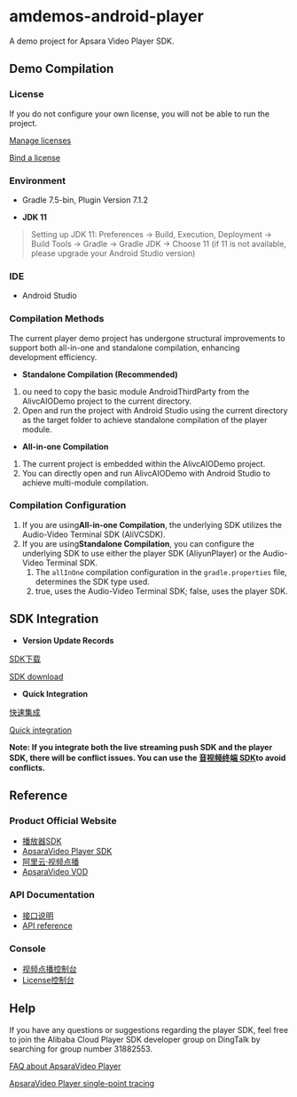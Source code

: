 # amdemos-android-player

A demo project for Apsara Video Player SDK.

## **Demo Compilation**

### **License**

If you do not configure your own license, you will not be able to run the project.

[Manage licenses](https://www.alibabacloud.com/help/en/vod/developer-reference/license-authorization-and-management)

[Bind a license](https://www.alibabacloud.com/help/en/vod/developer-reference/access-to-license)

### **Environment**

* Gradle 7.5-bin, Plugin Version 7.1.2

* **JDK 11**

> Setting up JDK 11: Preferences -> Build, Execution, Deployment -> Build Tools -> Gradle -> Gradle JDK -> Choose 11 (if 11 is not available, please upgrade your Android Studio version)

### **IDE**

* Android Studio

### **Compilation Methods**

The current player demo project has undergone structural improvements to support both all-in-one and standalone compilation, enhancing development efficiency.

- **Standalone Compilation (Recommended)**

1. ou need to copy the basic module AndroidThirdParty from the AlivcAIODemo project to the current directory.
2. Open and run the project with Android Studio using the current directory as the target folder to achieve standalone compilation of the player module.

- **All-in-one Compilation**

1. The current project is embedded within the AlivcAIODemo project.
2. You can directly open and run AlivcAIODemo with Android Studio to achieve multi-module compilation.

### **Compilation Configuration**

1. If you are using**All-in-one Compilation**, the underlying SDK utilizes the Audio-Video Terminal SDK (AliVCSDK).
2. If you are using**Standalone Compilation**, you can configure the underlying SDK to use either the player SDK (AliyunPlayer) or the Audio-Video Terminal SDK.
   1. The `allInOne` compilation configuration in the `gradle.properties` file, determines the SDK type used.
   2. true, uses the Audio-Video Terminal SDK; false, uses the player SDK.

## **SDK Integration**

* **Version Update Records**

[SDK下载](https://help.aliyun.com/zh/vod/developer-reference/sdk-download)

[SDK download](https://www.alibabacloud.com/help/en/vod/developer-reference/sdk-download)

* **Quick Integration**

[快速集成](https://help.aliyun.com/zh/vod/developer-reference/quick-integration-1)

[Quick integration](https://www.alibabacloud.com/help/en/vod/developer-reference/quick-integration-1)

**Note: If you integrate both the live streaming push SDK and the player SDK, there will be conflict issues. You can use the [音视频终端 SDK](https://help.aliyun.com/document_detail/2391304.html)to avoid conflicts.**

## **Reference**

### **Product Official Website**

* [播放器SDK](https://help.aliyun.com/zh/vod/developer-reference/apsaravideo-player-sdk/)
* [ApsaraVideo Player SDK](https://www.alibabacloud.com/help/en/vod/developer-reference/apsaravideo-player-sdk/)
* [阿里云·视频点播](https://www.aliyun.com/product/vod)
* [ApsaraVideo VOD](https://www.alibabacloud.com/en/product/apsaravideo-for-vod)

### **API Documentation**

* [接口说明](https://help.aliyun.com/zh/vod/developer-reference/api-reference-android-player)
* [API reference](https://www.alibabacloud.com/help/en/vod/developer-reference/api-reference-android-player)

### **Console**

* [视频点播控制台](https://vod.console.aliyun.com)
* [License控制台](https://live.console.aliyun.com/connect_microphone/demo#/sdks/license)

## **Help**

If you have any questions or suggestions regarding the player SDK, feel free to join the Alibaba Cloud Player SDK developer group on DingTalk by searching for group number 31882553.

[FAQ about ApsaraVideo Player](https://www.alibabacloud.com/help/en/vod/support/faq-about-apsaravideo-player/)

[ApsaraVideo Player single-point tracing](https://www.alibabacloud.com/help/en/vod/user-guide/single-point-tracing)

